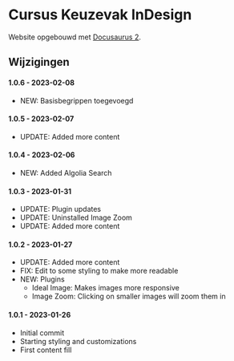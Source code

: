 # Cursus Keuzevak InDesign

Website opgebouwd met [Docusaurus 2](https://docusaurus.io/).

## Wijzigingen

#### 1.0.6 - 2023-02-08
- NEW: Basisbegrippen toegevoegd

#### 1.0.5 - 2023-02-07
- UPDATE: Added more content

#### 1.0.4 - 2023-02-06
- NEW: Added Algolia Search

#### 1.0.3 - 2023-01-31
- UPDATE: Plugin updates
- UPDATE: Uninstalled Image Zoom
- UPDATE: Added more content

#### 1.0.2 - 2023-01-27
- UPDATE: Added more content
- FIX: Edit to some styling to make more readable
- NEW: Plugins
  - Ideal Image: Makes images more responsive
  - Image Zoom: Clicking on smaller images will zoom them in

#### 1.0.1 - 2023-01-26
- Initial commit
- Starting styling and customizations
- First content fill